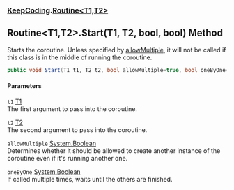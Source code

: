 ### [KeepCoding](KeepCoding.md 'KeepCoding').[Routine&lt;T1,T2&gt;](KeepCoding_Routine_T1_T2_.md 'KeepCoding.Routine&lt;T1,T2&gt;')
## Routine&lt;T1,T2&gt;.Start(T1, T2, bool, bool) Method
Starts the coroutine. Unless specified by [allowMultiple](KeepCoding_Routine_T1_T2__Start(T1_T2_bool_bool).md#KeepCoding_Routine_T1_T2__Start(T1_T2_bool_bool)_allowMultiple 'KeepCoding.Routine&lt;T1,T2&gt;.Start(T1, T2, bool, bool).allowMultiple'), it will not be called if this class is in the middle of running the coroutine.  
```csharp
public void Start(T1 t1, T2 t2, bool allowMultiple=true, bool oneByOne=false);
```
#### Parameters
<a name='KeepCoding_Routine_T1_T2__Start(T1_T2_bool_bool)_t1'></a>
`t1` [T1](KeepCoding_Routine_T1_T2_.md#KeepCoding_Routine_T1_T2__T1 'KeepCoding.Routine&lt;T1,T2&gt;.T1')  
The first argument to pass into the coroutine.
  
<a name='KeepCoding_Routine_T1_T2__Start(T1_T2_bool_bool)_t2'></a>
`t2` [T2](KeepCoding_Routine_T1_T2_.md#KeepCoding_Routine_T1_T2__T2 'KeepCoding.Routine&lt;T1,T2&gt;.T2')  
The second argument to pass into the coroutine.
  
<a name='KeepCoding_Routine_T1_T2__Start(T1_T2_bool_bool)_allowMultiple'></a>
`allowMultiple` [System.Boolean](https://docs.microsoft.com/en-us/dotnet/api/System.Boolean 'System.Boolean')  
Determines whether it should be allowed to create another instance of the coroutine even if it's running another one.
  
<a name='KeepCoding_Routine_T1_T2__Start(T1_T2_bool_bool)_oneByOne'></a>
`oneByOne` [System.Boolean](https://docs.microsoft.com/en-us/dotnet/api/System.Boolean 'System.Boolean')  
If called multiple times, waits until the others are finished.
  
